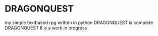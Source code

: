 # DRAGONQUEST
my simple textbased rpg written in python
DRAGONQUEST is complete 
DRAGONQUEST II is a work in progress
